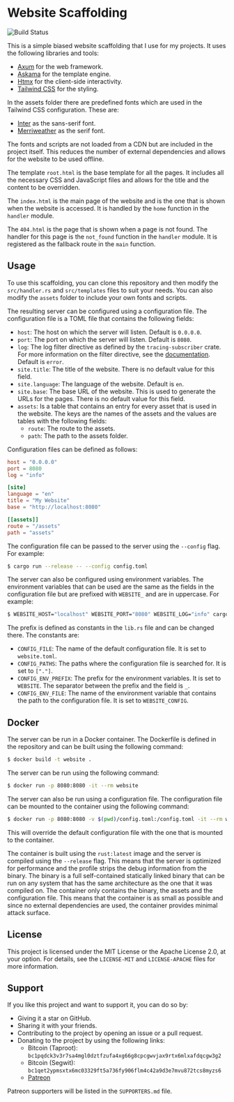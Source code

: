 # Website Scaffolding

![Build Status](https://img.shields.io/github/actions/workflow/status/typedduck/website/rust.yml)

This is a simple biased website scaffolding that I use for my projects. It uses
the following libraries and tools:

- [Axum](https://crates.io/crates/axum) for the web framework.
- [Askama](https://crates.io/crates/askama) for the template engine.
- [Htmx](https://htmx.org/) for the client-side interactivity.
- [Tailwind CSS](https://tailwindcss.com/) for the styling.

In the assets folder there are predefined fonts which are used in the Tailwind
CSS configuration. These are:

- [Inter](https://fonts.google.com/specimen/Inter) as the sans-serif font.
- [Merriweather](https://fonts.google.com/specimen/Merriweather) as the serif
  font.

The fonts and scripts are not loaded from a CDN but are included in the project
itself. This reduces the number of external dependencies and allows for the
website to be used offline.

The template `root.html` is the base template for all the pages. It includes all
the necessary CSS and JavaScript files and allows for the title and the
content to be overridden.

The `index.html` is the main page of the website and is the one that is shown
when the website is accessed. It is handled by the `home` function in the
`handler` module.

The `404.html` is the page that is shown when a page is not found. The handler
for this page is the `not_found` function in the `handler` module. It is
registered as the fallback route in the `main` function.

## Usage

To use this scaffolding, you can clone this repository and then modify the
`src/handler.rs` and `src/templates` files to suit your needs. You can also
modify the `assets` folder to include your own fonts and scripts.

The resulting server can be configured using a configuration file. The
configuration file is a TOML file that contains the following fields:

- `host`: The host on which the server will listen. Default is `0.0.0.0`.
- `port`: The port on which the server will listen. Default is `8080`.
- `log`: The log filter directive as defined by the `tracing-subscriber` crate.
  For more information on the filter directive, see the
  [documentation](https://docs.rs/tracing-subscriber/0.3.18/tracing_subscriber/filter/struct.EnvFilter.tml).
  Default is `error`.
- `site.title`: The title of the website. There is no default value for this
  field.
- `site.language`: The language of the website. Default is `en`.
- `site.base`: The base URL of the website. This is used to generate the URLs
  for the pages. There is no default value for this field.
- `assets`: Is a table that contains an entry for every asset that is used in
  the website. The keys are the names of the assets and the values are tables
  with the following fields:
  - `route`: The route to the assets.
  - `path`: The path to the assets folder.

Configuration files can be defined as follows:

```toml
host = "0.0.0.0"
port = 8080
log = "info"

[site]
language = "en"
title = "My Website"
base = "http://localhost:8080"

[[assets]]
route = "/assets"
path = "assets"
```

The configuration file can be passed to the server using the `--config` flag.
For example:

```sh
$ cargo run --release -- --config config.toml
```

The server can also be configured using environment variables. The environment
variables that can be used are the same as the fields in the configuration file
but are prefixed with `WEBSITE_` and are in uppercase. For example:

```sh
$ WEBSITE_HOST="localhost" WEBSITE_PORT="8080" WEBSITE_LOG="info" cargo run --release
```

The prefix is defined as constants in the `lib.rs` file and can be changed
there. The constants are:

- `CONFIG_FILE`: The name of the default configuration file. It is set to
  `website.toml`.
- `CONFIG_PATHS`: The paths where the configuration file is searched for. It is
  set to `["."]`.
- `CONFIG_ENV_PREFIX`: The prefix for the environment variables. It is set to
  `WEBSITE`. The separator between the prefix and the field is `_`.
- `CONFIG_ENV_FILE`: The name of the environment variable that contains the
  path to the configuration file. It is set to `WEBSITE_CONFIG`.

## Docker

The server can be run in a Docker container. The Dockerfile is defined in the
repository and can be built using the following command:

```sh
$ docker build -t website .
```

The server can be run using the following command:

```sh
$ docker run -p 8080:8080 -it --rm website
```

The server can also be run using a configuration file. The configuration file
can be mounted to the container using the following command:

```sh
$ docker run -p 8080:8080 -v $(pwd)/config.toml:/config.toml -it --rm website --config /config.toml
```

This will override the default configuration file with the one that is mounted
to the container.

The container is built using the `rust:latest` image and the server is compiled
using the `--release` flag. This means that the server is optimized for
performance and the profile strips the debug information from the binary. The 
binary is a full self-contained statically linked binary that can be run on any
system that has the same architecture as the one that it was compiled on. The
container only contains the binary, the assets and the configuration file. This
means that the container is as small as possible and since no external
dependencies are used, the container provides minimal attack surface.

## License

This project is licensed under the MIT License or the Apache License 2.0, at
your option. For details, see the `LICENSE-MIT` and `LICENSE-APACHE` files for
more information.

## Support

If you like this project and want to support it, you can do so by:

- Giving it a star on GitHub.
- Sharing it with your friends.
- Contributing to the project by opening an issue or a pull request.
- Donating to the project by using the following links:
  - Bitcoin (Taproot): `bc1pqdck3v3r7sa4mgl0dztfzufa4xg66g8cpcgwvjax9rtx6mlxafdqcgw3g2`
  - Bitcoin (Segwit): `bc1qet2ypmsxtx6mc03329ft5a736fy906flm4c42a9d3e7mvu872tcs8myzs6`
  - [Patreon](https://www.patreon.com/typedduck)

Patreon supporters will be listed in the `SUPPORTERS.md` file.